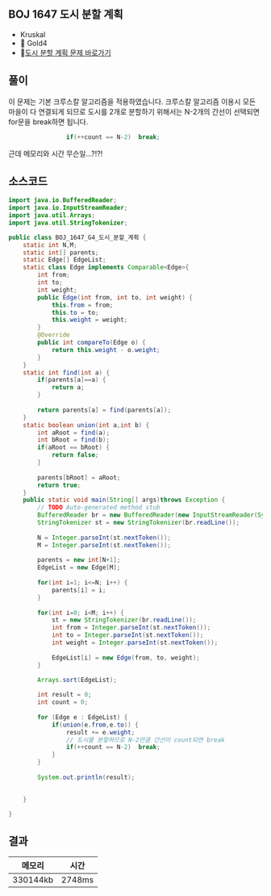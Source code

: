 ## BOJ 1647 도시 분할 계획 
- Kruskal
- 🥇 Gold4
- 🔗[도시 분할 계획 문제 바로가기](https://www.acmicpc.net/problem/1647)



## 풀이

이 문제는 기본 크루스칼 알고리즘을 적용하였습니다.
크루스칼 알고리즘 이용시 모든 마을이 다 연결되게 되므로 
도시를 2개로 분할하기 위해서는 N-2개의 간선이 선택되면 for문을 break하면 됩니다.

~~~java
				if(++count == N-2)	break;
~~~

근데 메모리와 시간 무슨일...?!?! 
 


## 소스코드

~~~java
import java.io.BufferedReader;
import java.io.InputStreamReader;
import java.util.Arrays;
import java.util.StringTokenizer;

public class BOJ_1647_G4_도시_분할_계획 {
	static int N,M;
	static int[] parents;
	static Edge[] EdgeList;
	static class Edge implements Comparable<Edge>{
		int from;
		int to;
		int weight;
		public Edge(int from, int to, int weight) {
			this.from = from;
			this.to = to;
			this.weight = weight;
		}
		@Override
		public int compareTo(Edge o) {
			return this.weight - o.weight;
		}
	}
	static int find(int a) {
		if(parents[a]==a) {
			return a;
		}
		
		return parents[a] = find(parents[a]);
	}
	static boolean union(int a,int b) {
		int aRoot = find(a);
		int bRoot = find(b);
		if(aRoot == bRoot) {
			return false;
		}
		
		parents[bRoot] = aRoot;
		return true;
	}
	public static void main(String[] args)throws Exception {
		// TODO Auto-generated method stub
		BufferedReader br = new BufferedReader(new InputStreamReader(System.in));
		StringTokenizer st = new StringTokenizer(br.readLine());
		
		N = Integer.parseInt(st.nextToken());
		M = Integer.parseInt(st.nextToken());
		
		parents = new int[N+1];
		EdgeList = new Edge[M];
		
		for(int i=1; i<=N; i++) {
			parents[i] = i;
		}
		
		for(int i=0; i<M; i++) {
			st = new StringTokenizer(br.readLine());
			int from = Integer.parseInt(st.nextToken());
			int to = Integer.parseInt(st.nextToken());
			int weight = Integer.parseInt(st.nextToken());
			
			EdgeList[i] = new Edge(from, to, weight);
		}
		
		Arrays.sort(EdgeList);

		int result = 0;
		int count = 0;
		
		for (Edge e : EdgeList) {
			if(union(e.from,e.to)) {
				result += e.weight;
				// 도시를 분할하므로 N-2만큼 간선이 count되면 break
				if(++count == N-2)	break;
			}
		}
		
		System.out.println(result);
		

	}

}

~~~

## 결과 

| 메모리  | 시간 |
|----|----|
| 330144kb| 2748ms|
